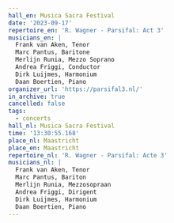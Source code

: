 ```yaml
---
hall_en: Musica Sacra Festival
date: '2023-09-17'
repertoire_en: 'R. Wagner - Parsifal: Act 3'
musicians_en: |
  Frank van Aken, Tenor
  Marc Pantus, Baritone
  Merlijn Runia, Mezzo Soprano
  Andrea Friggi, Conductor
  Dirk Luijmes, Harmonium
  Daan Boertien, Piano
organizer_url: 'https://parsifal3.nl/'
in_archive: true
cancelled: false
tags:
  - concerts
hall_nl: Musica Sacra Festival
time: '13:30:55.168'
place_nl: Maastricht
place_en: Maastricht
repertoire_nl: 'R. Wagner - Parsifal: Acte 3'
musicians_nl: |
  Frank van Aken, Tenor
  Marc Pantus, Bariton
  Merlijn Runia, Mezzosopraan
  Andrea Friggi, Dirigent
  Dirk Luijmes, Harmonium
  Daan Boertien, Piano
---
```


